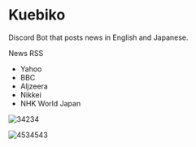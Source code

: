 # Kuebiko
Discord Bot that posts news in English and Japanese.

News RSS
- Yahoo
- BBC
- Aljzeera
- Nikkei
- NHK World Japan

![34234](https://user-images.githubusercontent.com/28727157/149986375-7ca79778-f695-4525-984c-ea50e63cbd8f.png)

![4534543](https://user-images.githubusercontent.com/28727157/149986791-c82a21bd-3638-4468-b83b-c3125f632bc0.png)
